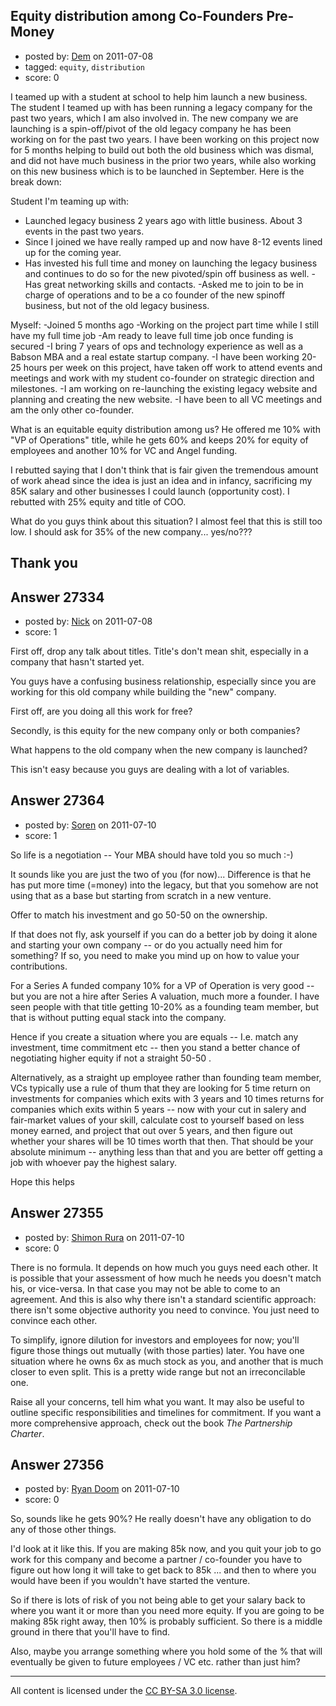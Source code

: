 ## Equity distribution among Co-Founders Pre-Money

- posted by: [Dem](https://stackexchange.com/users/-1/11847-dem) on 2011-07-08
- tagged: `equity`, `distribution`
- score: 0

I teamed up with a student at school to help him launch a new business. The student I teamed up with has been running a legacy company for the past two years, which I am also involved in. The new company we are launching is a spin-off/pivot of the old legacy company he has been working on for the past two years. I have been working on this project now for 5 months helping to build out both the old business which was dismal, and did not have much business in the prior two years, while also working on this new business which is to be launched in September. Here is the break down:

Student I'm teaming up with:
- Launched legacy business 2 years ago with little business. About 3 events in the past two years. 
- Since I joined we have really ramped up and now have 8-12 events lined up for the coming year.
- Has invested his full time and money on launching the legacy business and continues to do so for the new pivoted/spin off business as well.
-Has great networking skills and contacts.
-Asked me to join to be in charge of operations and to be a co founder of the new spinoff business, but not of the old legacy business.

Myself:
-Joined 5 months ago
-Working on the project part time while I still have my full time job
-Am ready to leave full time job once funding is secured
-I bring 7 years of ops and technology experience as well as a Babson MBA and a real estate startup company.
-I have been working 20-25 hours per week on this project, have taken off work to attend events and meetings and work with my student co-founder on strategic direction and milestones.
-I am working on re-launching the existing legacy website and planning and creating the new website.
-I have been to all VC meetings and am the only other co-founder.

What is an equitable equity distribution among us? He offered me 10% with "VP of Operations" title, while he gets 60% and keeps 20% for equity of employees and another 10% for VC and Angel funding.

 I rebutted saying that I don't think that is fair given the tremendous amount of work ahead since the idea is just an idea and in infancy, sacrificing my 85K salary and other businesses I could launch (opportunity cost). I rebutted with 25% equity and title of COO.

What do you guys think about this situation? I almost feel that this is still too low. I should ask for 35% of the new company... yes/no???

Thank you
- 


## Answer 27334

- posted by: [Nick](https://stackexchange.com/users/-1/11858-nick) on 2011-07-08
- score: 1

First off, drop any talk about titles. Title's don't mean shit, especially in a company that hasn't started yet.

You guys have a confusing business relationship, especially since you are working for this old company while building the "new" company.

First off, are you doing all this work for free?

Secondly, is this equity for the new company only or both companies? 

What happens to the old company when the new company is launched?

This isn't easy because you guys are dealing with a lot of variables.


## Answer 27364

- posted by: [Soren](https://stackexchange.com/users/-1/11876-soren) on 2011-07-10
- score: 1

So life is a negotiation -- Your MBA should have told you so much :-)

It sounds like you are just the two of you (for now)... Difference is that he has put more time (=money) into the legacy, but that you somehow are not using that as a base but starting from scratch in a new venture.

Offer to match his investment and go 50-50 on the ownership.

If that does not fly, ask yourself if you can do a better job by doing it alone and starting your own company -- or do you actually need him for something?  If so, you need to make you mind up on how to value your contributions.

For a Series A funded company 10% for a VP of Operation is very good -- but you are not a hire after Series A valuation, much more a founder.  I have seen people with that title getting 10-20% as a founding team member, but that is without putting equal stack into the company.

Hence if you create a situation where you are equals -- I.e. match any investment, time commitment etc -- then you stand a better chance of negotiating higher equity if not a straight 50-50 .

Alternatively, as a straight up employee rather than founding team member, VCs typically use a rule of thum that they are looking for 5 time return on investments for companies which exits with 3 years and 10 times returns for companies which exits within 5 years -- now with your cut in salery and fair-market values of your skill, calculate cost to yourself based on less money earned, and project that out over 5 years, and then figure out whether your shares will be 10 times worth that then.   That should be your absolute minimum -- anything less than that and you are better off getting a job with whoever pay the highest salary.

Hope this helps


## Answer 27355

- posted by: [Shimon Rura](https://stackexchange.com/users/-1/11870-shimon-rura) on 2011-07-10
- score: 0

There is no formula. It depends on how much you guys need each other. It is possible that your assessment of how much he needs you doesn't match his, or vice-versa. In that case you may not be able to come to an agreement. And this is also why there isn't a standard scientific approach: there isn't some objective authority you need to convince. You just need to convince each other.

To simplify, ignore dilution for investors and employees for now; you'll figure those things out mutually (with those parties) later. You have one situation where he owns 6x as much stock as you, and another that is much closer to even split. This is a pretty wide range but not an irreconcilable one.

Raise all your concerns, tell him what you want. It may also be useful to outline specific responsibilities and timelines for commitment. If you want a more comprehensive approach, check out the book _The Partnership Charter_.


## Answer 27356

- posted by: [Ryan Doom](https://stackexchange.com/users/-1/5655-ryan-doom) on 2011-07-10
- score: 0

So, sounds like he gets 90%? He really doesn't have any obligation to do any of those other things. 

I'd look at it like this. If you are making 85k now, and you quit your job to go work for this company and become a partner / co-founder you have to figure out how long it will take to get back to 85k ... and then to where you would have been if you wouldn't have started the venture.

So if there is lots of risk of you not being able to get your salary back to where you want it or more than you need more equity.  If you are going to be making 85k right away, then 10% is probably sufficient.  So there is a middle ground in there that you'll have to find.

Also, maybe you arrange something where you hold some of the % that will eventually be given to future employees / VC etc. rather than just him?




---

All content is licensed under the [CC BY-SA 3.0 license](https://creativecommons.org/licenses/by-sa/3.0/).
